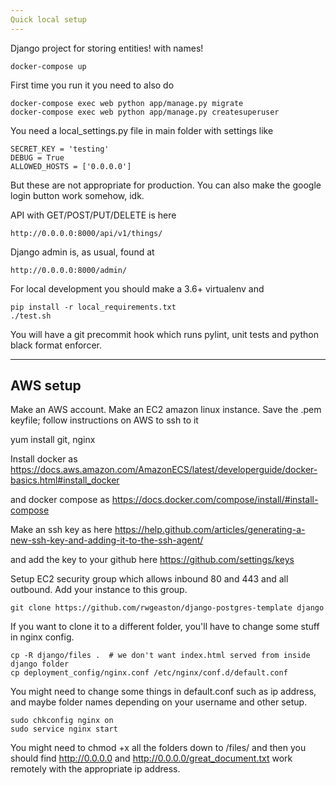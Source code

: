 ```yaml
---
Quick local setup
---
```


Django project for storing entities! with names!

    docker-compose up

First time you run it you need to also do

    docker-compose exec web python app/manage.py migrate
    docker-compose exec web python app/manage.py createsuperuser

You need a local_settings.py file in main folder with settings like

    SECRET_KEY = 'testing'
    DEBUG = True
    ALLOWED_HOSTS = ['0.0.0.0']

But these are not appropriate for production. You can also make the google login button work somehow, idk.

API with GET/POST/PUT/DELETE is here

    http://0.0.0.0:8000/api/v1/things/

Django admin is, as usual, found at

    http://0.0.0.0:8000/admin/

For local development you should make a 3.6+ virtualenv and

    pip install -r local_requirements.txt
    ./test.sh

You will have a git precommit hook which runs pylint, unit tests and python black format enforcer.

---
AWS setup
---

Make an AWS account. Make an EC2 amazon linux instance. Save the .pem keyfile; follow instructions on AWS to ssh to it

yum install git, nginx

Install docker as https://docs.aws.amazon.com/AmazonECS/latest/developerguide/docker-basics.html#install_docker

and docker compose as https://docs.docker.com/compose/install/#install-compose

Make an ssh key as here https://help.github.com/articles/generating-a-new-ssh-key-and-adding-it-to-the-ssh-agent/

and add the key to your github here https://github.com/settings/keys

Setup EC2 security group which allows inbound 80 and 443 and all outbound. Add your instance to this group.

    git clone https://github.com/rwgeaston/django-postgres-template django

If you want to clone it to a different folder, you'll have to change some stuff in nginx config.

    cp -R django/files .  # we don't want index.html served from inside django folder
    cp deployment_config/nginx.conf /etc/nginx/conf.d/default.conf

You might need to change some things in default.conf such as ip address, and maybe folder names depending on your
username and other setup.

    sudo chkconfig nginx on
    sudo service nginx start

You might need to chmod +x all the folders down to /files/ and then you should find http://0.0.0.0 and
http://0.0.0.0/great_document.txt work remotely with the appropriate ip address.
